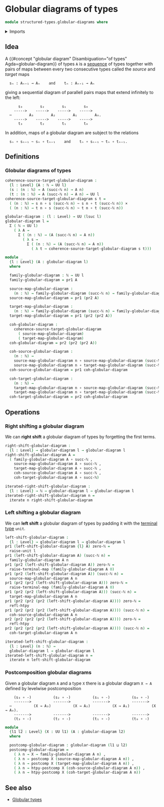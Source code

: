 # Globular diagrams of types

```agda
module structured-types.globular-diagrams where
```

<details><summary>Imports</summary>

```agda
open import elementary-number-theory.natural-numbers

open import foundation.cartesian-product-types
open import foundation.dependent-pair-types
open import foundation.function-types
open import foundation.homotopies
open import foundation.identity-types
open import foundation.iterating-functions
open import foundation.postcomposition-functions
open import foundation.unit-type
open import foundation.universe-levels
```

</details>

## Idea

A
{{#concept "globular diagram" Disambiguation="of types" Agda=globular-diagram}}
of types `A` is a [sequence](foundation.sequences.md) of types together with
pairs of maps between every two consecutive types called the _source_ and
_target_ maps

```text
  sₙ : Aₙ₊₁ → Aₙ    and    tₙ : Aₙ₊₁ → Aₙ
```

giving a sequential diagram of parallell pairs maps that extend infinitely to
the left:

```text
      s₃        s₂        s₁        s₀
    ----->    ----->    ----->    ----->
  ⋯        A₃        A₂        A₁        A₀.
    ----->    ----->    ----->    ----->
      t₃        t₂        t₁        t₀
```

In addition, maps of a globular diagram are subject to the relations

```text
  sₙ ∘ sₙ₊₁ ~ sₙ ∘ tₙ₊₁    and    tₙ ∘ sₙ₊₁ ~ tₙ ∘ tₙ₊₁.
```

## Definitions

### Globular diagrams of types

```agda
coherence-source-target-globular-diagram :
  {l : Level} {A : ℕ → UU l}
  (s : (n : ℕ) → A (succ-ℕ n) → A n)
  (t : (n : ℕ) → A (succ-ℕ n) → A n) → UU l
coherence-source-target-globular-diagram s t =
  ( (n : ℕ) → s n ∘ s (succ-ℕ n) ~ s n ∘ t (succ-ℕ n)) ×
  ( (n : ℕ) → t n ∘ s (succ-ℕ n) ~ t n ∘ t (succ-ℕ n))

globular-diagram : (l : Level) → UU (lsuc l)
globular-diagram l =
  Σ ( ℕ → UU l)
    ( λ A →
      Σ ( (n : ℕ) → (A (succ-ℕ n) → A n))
        ( λ s →
          Σ ( (n : ℕ) → (A (succ-ℕ n) → A n))
            ( λ t → coherence-source-target-globular-diagram s t)))

module _
  {l : Level} (A : globular-diagram l)
  where

  family-globular-diagram : ℕ → UU l
  family-globular-diagram = pr1 A

  source-map-globular-diagram :
    (n : ℕ) → family-globular-diagram (succ-ℕ n) → family-globular-diagram n
  source-map-globular-diagram = pr1 (pr2 A)

  target-map-globular-diagram :
    (n : ℕ) → family-globular-diagram (succ-ℕ n) → family-globular-diagram n
  target-map-globular-diagram = pr1 (pr2 (pr2 A))

  coh-globular-diagram :
    coherence-source-target-globular-diagram
      ( source-map-globular-diagram)
      ( target-map-globular-diagram)
  coh-globular-diagram = pr2 (pr2 (pr2 A))

  coh-source-globular-diagram :
    (n : ℕ) →
    source-map-globular-diagram n ∘ source-map-globular-diagram (succ-ℕ n) ~
    source-map-globular-diagram n ∘ target-map-globular-diagram (succ-ℕ n)
  coh-source-globular-diagram = pr1 coh-globular-diagram

  coh-target-globular-diagram :
    (n : ℕ) →
    target-map-globular-diagram n ∘ source-map-globular-diagram (succ-ℕ n) ~
    target-map-globular-diagram n ∘ target-map-globular-diagram (succ-ℕ n)
  coh-target-globular-diagram = pr2 coh-globular-diagram
```

## Operations

### Right shifting a globular diagram

We can **right shift** a globular diagram of types by forgetting the first
terms.

```agda
right-shift-globular-diagram :
  {l : Level} → globular-diagram l → globular-diagram l
right-shift-globular-diagram A =
  ( family-globular-diagram A ∘ succ-ℕ ,
    source-map-globular-diagram A ∘ succ-ℕ ,
    target-map-globular-diagram A ∘ succ-ℕ ,
    coh-source-globular-diagram A ∘ succ-ℕ ,
    coh-target-globular-diagram A ∘ succ-ℕ)

iterated-right-shift-globular-diagram :
  {l : Level} → ℕ → globular-diagram l → globular-diagram l
iterated-right-shift-globular-diagram n =
  iterate n right-shift-globular-diagram
```

### Left shifting a globular diagram

We can **left shift** a globular diagram of types by padding it with the
[terminal type](foundation.unit-type.md) `unit`.

```agda
left-shift-globular-diagram :
  {l : Level} → globular-diagram l → globular-diagram l
pr1 (left-shift-globular-diagram {l} A) zero-ℕ =
  raise-unit l
pr1 (left-shift-globular-diagram A) (succ-ℕ n) =
  family-globular-diagram A n
pr1 (pr2 (left-shift-globular-diagram A)) zero-ℕ =
  raise-terminal-map (family-globular-diagram A 0)
pr1 (pr2 (left-shift-globular-diagram A)) (succ-ℕ n) =
  source-map-globular-diagram A n
pr1 (pr2 (pr2 (left-shift-globular-diagram A))) zero-ℕ =
  raise-terminal-map (family-globular-diagram A 0)
pr1 (pr2 (pr2 (left-shift-globular-diagram A))) (succ-ℕ n) =
  target-map-globular-diagram A n
pr1 (pr2 (pr2 (pr2 (left-shift-globular-diagram A)))) zero-ℕ =
  refl-htpy
pr1 (pr2 (pr2 (pr2 (left-shift-globular-diagram A)))) (succ-ℕ n) =
  coh-source-globular-diagram A n
pr2 (pr2 (pr2 (pr2 (left-shift-globular-diagram A)))) zero-ℕ =
  refl-htpy
pr2 (pr2 (pr2 (pr2 (left-shift-globular-diagram A)))) (succ-ℕ n) =
  coh-target-globular-diagram A n

iterated-left-shift-globular-diagram :
  {l : Level} (n : ℕ) →
  globular-diagram l → globular-diagram l
iterated-left-shift-globular-diagram n =
  iterate n left-shift-globular-diagram
```

### Postcomposition globular diagrams

Given a globular diagram `A` and a type `X` there is a globular diagram `X → A`
defined by levelwise postcomposition

```text
    (s₃ ∘ -)          (s₂ ∘ -)          (s₁ ∘ -)          (s₀ ∘ -)
    ------->          ------->          ------->          ------->
  ⋯          (X → A₃)          (X → A₂)          (X → A₁)          (X → A₀).
    ------->          ------->          ------->          ------->
    (t₃ ∘ -)          (t₂ ∘ -)          (t₁ ∘ -)          (t₀ ∘ -)
```

```agda
module _
  {l1 l2 : Level} (X : UU l1) (A : globular-diagram l2)
  where

  postcomp-globular-diagram : globular-diagram (l1 ⊔ l2)
  postcomp-globular-diagram =
    ( λ n → X → family-globular-diagram A n) ,
    ( λ n → postcomp X (source-map-globular-diagram A n)) ,
    ( λ n → postcomp X (target-map-globular-diagram A n)) ,
    ( λ n → htpy-postcomp X (coh-source-globular-diagram A n)) ,
    ( λ n → htpy-postcomp X (coh-target-globular-diagram A n))
```

## See also

- [Globular types](structured-types.globular-types.md)
